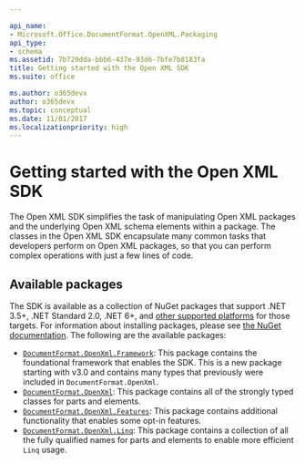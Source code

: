 ```yaml
---

api_name:
- Microsoft.Office.DocumentFormat.OpenXML.Packaging
api_type:
- schema
ms.assetid: 7b729dda-bbb6-437e-93d6-7bfe7b8183fa
title: Getting started with the Open XML SDK
ms.suite: office

ms.author: o365devx
author: o365devx
ms.topic: conceptual
ms.date: 11/01/2017
ms.localizationpriority: high
---
```


# Getting started with the Open XML SDK

The Open XML SDK simplifies the task of manipulating Open XML packages and the underlying Open XML schema elements within a package. The classes in the Open XML SDK encapsulate many common tasks that developers perform on Open XML packages, so that you can perform complex operations with just a few lines of code.

## Available packages

The SDK is available as a collection of NuGet packages that support .NET 3.5+, .NET Standard 2.0, .NET 6+, and [other supported platforms](https://learn.microsoft.com/en-us/dotnet/standard/net-standard) for those targets. For information about installing packages, please see [the NuGet documentation](https://learn.microsoft.com/en-us/nuget/quickstart/install-and-use-a-package-in-visual-studio). The following are the available packages:

- [`DocumentFormat.OpenXml.Framework`](https://www.nuget.org/packages/DocumentFormat.OpenXml.Framework): This package contains the foundational framework that enables the SDK. This is a new package starting with v3.0 and contains many types that previously were included in `DocumentFormat.OpenXml`.
- [`DocumentFormat.OpenXml`](https://www.nuget.org/packages/DocumentFormat.OpenXml): This package contains all of the strongly typed classes for parts and elements.
- [`DocumentFormat.OpenXml.Features`](https://www.nuget.org/packages/DocumentFormat.OpenXml.Features): This package contains additional functionality that enables some opt-in features.
- [`DocumentFormat.OpenXml.Linq`](https://www.nuget.org/packages/DocumentFormat.OpenXml.Linq): This package contains a collection of all the fully qualified names for parts and elements to enable more efficient `Linq` usage.
